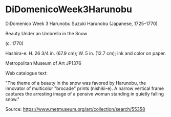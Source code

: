 # DiDomenicoWeek3Harunobu
DiDomenico Week 3 Harunobu
Suzuki Harunobu (Japanese, 1725–1770)

Beauty Under an Umbrella in the Snow

(c. 1770)

Hashira-e: H. 26 3/4 in. (67.9 cm); W. 5 in. (12.7 cm); ink and color on paper.

Metropolitan Museum of Art JP1376

Web catalogue text:

"The theme of a beauty in the snow was favored by Harunobu, the innovator of multicolor "brocade" prints (nishiki-e). A narrow vertical frame captures the arresting image of a pensive woman standing in quietly falling snow."

Source: https://www.metmuseum.org/art/collection/search/55358
